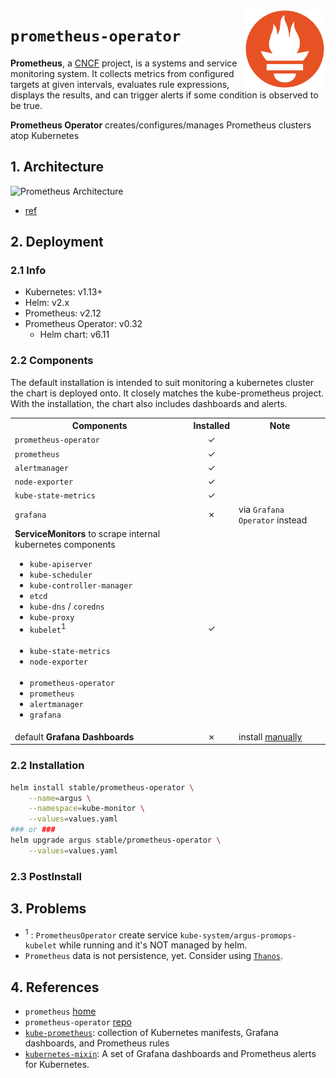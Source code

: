 <img src="https://github.com/cncf/artwork/raw/master/projects/prometheus/icon/color/prometheus-icon-color.svg?sanitize=true"
    alt="prometheus logo"
    align="right" height="128"/>

`prometheus-operator`
=====================
**Prometheus**, a [CNCF](https://cncf.io/) project, is a systems and service monitoring system. It collects metrics from configured targets at given intervals, evaluates rule expressions, displays the results, and can trigger alerts if some condition is observed to be true.

**Prometheus Operator** creates/configures/manages Prometheus clusters atop Kubernetes

## 1. Architecture
![Prometheus Architecture](https://prometheus.io/assets/architecture.png)
* [ref](https://prometheus.io/docs/introduction/overview/#architecture)

## 2. Deployment
### 2.1 Info
* Kubernetes: v1.13+
* Helm: v2.x
* Prometheus: v2.12
* Prometheus Operator: v0.32
  + Helm chart: v6.11

### 2.2 Components
The default installation is intended to suit monitoring a kubernetes cluster the chart is deployed onto. It closely matches the kube-prometheus project. With the installation, the chart also includes dashboards and alerts.

<table>
  <tr>
    <th>Components</th>
    <th>Installed</th>
    <th>Note</th>
  </tr>
  <tr>
    <td><code>prometheus-operator</code></td>
    <td align="center">✓</td>
    <td></td>
  </tr>
  <tr>
    <td><code>prometheus</code></td>
    <td align="center">✓</td>
    <td></td>
  </tr>
  <tr>
    <td><code>alertmanager</code></td>
    <td align="center">✓</td>
    <td></td>
  </tr>
  <tr>
    <td><code>node-exporter</code></td>
    <td align="center">✓</td>
    <td></td>
  </tr>
  <tr>
    <td><code>kube-state-metrics</code></td>
    <td align="center">✓</td>
    <td></td>
  </tr>
  <tr>
    <td><code>grafana</code></td>
    <td align="center">✗</td>
    <td>via <code>Grafana Operator</code> instead</td>
  </tr>
  <tr>
    <td>
        <b>ServiceMonitors</b> to scrape internal kubernetes components
        <ul>
            <li><code>kube-apiserver</code></li>
            <li><code>kube-scheduler</code></li>
            <li><code>kube-controller-manager</code></li>
            <li><code>etcd</code></li>
            <li><code>kube-dns</code> / <code>coredns</code></li>
            <li><code>kube-proxy</code></li>
            <li><code>kubelet</code><sup>1</sup></li>
            </br>
            <li><code>kube-state-metrics</code></li>
            <li><code>node-exporter</code></li>
            </br>
            <li><code>prometheus-operator</code></li>
            <li><code>prometheus</code></li>
            <li><code>alertmanager</code></li>
            <li><code>grafana</code></li>
        </ul>
    </td>
    <td align="center">✓</td>
    <td></td>
  </tr>
  <tr>
    <td>default <b>Grafana Dashboards</b></td>
    <td align="center">✗</td>
    <td>install <a href="https://github.com/helm/charts/tree/master/stable/prometheus-operator/templates/grafana/dashboards-1.14">manually</a></td>
  </tr>
</table>

### 2.2 Installation
```bash
helm install stable/prometheus-operator \
    --name=argus \
    --namespace=kube-monitor \
    --values=values.yaml
### or ###
helm upgrade argus stable/prometheus-operator \
    --values=values.yaml
```

### 2.3 PostInstall

## 3. Problems
* <sup>1</sup> : `PrometheusOperator` create service `kube-system/argus-promops-kubelet` while running and it's NOT managed by helm.
* `Prometheus` data is not persistence, yet. Consider using [`Thanos`](https://thanos.io/).

## 4. References
* `prometheus` [home](https://prometheus.io)
* `prometheus-operator` [repo](https://github.com/coreos/prometheus-operator)
* [`kube-prometheus`](https://github.com/coreos/kube-prometheus): collection of Kubernetes manifests, Grafana dashboards, and Prometheus rules
* [`kubernetes-mixin`](https://github.com/kubernetes-monitoring/kubernetes-mixin): A set of Grafana dashboards and Prometheus alerts for Kubernetes.
